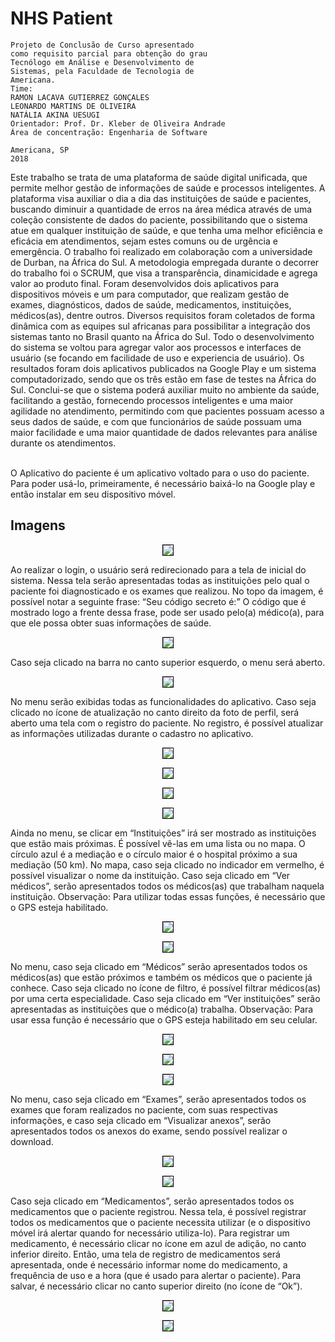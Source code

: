 # NHS Patient


```
Projeto de Conclusão de Curso apresentado
como requisito parcial para obtenção do grau
Tecnólogo em Análise e Desenvolvimento de
Sistemas, pela Faculdade de Tecnologia de
Americana.
Time: 
RAMON LACAVA GUTIERREZ GONÇALES
LEONARDO MARTINS DE OLIVEIRA
NATÁLIA AKINA UESUGI
Orientador: Prof. Dr. Kleber de Oliveira Andrade
Área de concentração: Engenharia de Software
```
```
Americana, SP
2018
```

Este trabalho se trata de uma plataforma de saúde digital unificada, que permite melhor gestão de informações de saúde e processos inteligentes. 
A plataforma visa auxiliar o dia a dia das instituições de saúde e pacientes, buscando diminuir a quantidade de erros na área médica através de uma coleção consistente de dados do paciente, possibilitando que o sistema atue em qualquer instituição de saúde, e que tenha uma melhor eficiência e eficácia em atendimentos, sejam estes comuns ou de urgência e emergência.
O trabalho foi realizado em colaboração com a universidade de Durban, na África do Sul. 
A metodologia empregada durante o decorrer do trabalho foi o SCRUM, que visa a transparência, dinamicidade e agrega valor ao produto final. 
Foram desenvolvidos dois aplicativos para dispositivos móveis e um para computador, que realizam gestão de exames, diagnósticos, dados de saúde, medicamentos, instituições, médicos(as), dentre outros. 
Diversos requisitos foram coletados de forma dinâmica com as equipes sul africanas para possibilitar a integração dos sistemas tanto no Brasil quanto na África do Sul.
Todo o desenvolvimento do sistema se voltou para agregar valor aos processos e interfaces de usuário (se focando em facilidade de uso e experiencia de usuário).
Os resultados foram dois aplicativos publicados na Google Play e um sistema computadorizado, sendo que os três estão em fase de testes na África do Sul.
Conclui-se que o sistema poderá auxiliar muito no ambiente da saúde, facilitando a gestão, fornecendo processos inteligentes e uma maior agilidade no atendimento, permitindo com que pacientes possuam acesso a seus dados de saúde, e com que funcionários de saúde possuam uma maior facilidade e uma maior quantidade de dados relevantes para análise durante os atendimentos.
<br><br>

O Aplicativo do paciente é um aplicativo voltado para o uso do paciente. Para poder usá-lo, primeiramente, é necessário baixá-lo na Google play e então instalar em seu dispositivo móvel.

## Imagens

<p align="center"><img src='https://github.com/Ramonrune/nhs-patient/blob/master/img01.jpg' style='border:1px solid black'></p>	Ao realizar o login, o usuário será redirecionado para a tela de inicial do sistema. Nessa tela serão apresentadas todas as instituições pelo qual o paciente foi diagnosticado e os exames que realizou. No topo da imagem, é possível notar a seguinte frase: “Seu código secreto é:” O código que é mostrado logo a frente dessa frase, pode ser usado pelo(a) médico(a), para que ele possa obter suas informações de saúde. 

<p align="center"><img src='https://github.com/Ramonrune/nhs-patient/blob/master/img02.jpg' style='border:1px solid black'></p>Caso seja clicado na barra no canto superior esquerdo, o menu será aberto.
<p align="center"><img src='https://github.com/Ramonrune/nhs-patient/blob/master/img03.jpg' style='border:1px solid black'></p>
No menu serão exibidas todas as funcionalidades do aplicativo. Caso seja clicado no ícone de atualização no canto direito da foto de perfil, será aberto uma tela com o registro do paciente. No registro, é possível atualizar as informações utilizadas durante o cadastro no aplicativo. 
<p align="center"><img src='https://github.com/Ramonrune/nhs-patient/blob/master/img04.jpg' style='border:1px solid black'></p>
<p align="center"><img src='https://github.com/Ramonrune/nhs-patient/blob/master/img05.jpg' style='border:1px solid black'></p>
<p align="center"><img src='https://github.com/Ramonrune/nhs-patient/blob/master/img06.jpg' style='border:1px solid black'></p>
<p align="center"><img src='https://github.com/Ramonrune/nhs-patient/blob/master/img07.jpg' style='border:1px solid black'></p>
Ainda no menu, se clicar em “Instituições” irá ser mostrado as instituições que estão mais próximas. É possível vê-las em uma lista ou no mapa. O círculo azul é a mediação e o círculo maior é o hospital próximo a sua mediação (50 km). No mapa, caso seja clicado no indicador em vermelho, é possível visualizar o nome da instituição. 
Caso seja clicado em “Ver médicos”, serão apresentados todos os médicos(as) que trabalham naquela instituição.
Observação: Para utilizar todas essas funções, é necessário que o GPS esteja habilitado.

<p align="center"><img src='https://github.com/Ramonrune/nhs-patient/blob/master/img08.jpg' style='border:1px solid black'></p>
<p align="center"><img src='https://github.com/Ramonrune/nhs-patient/blob/master/img09.jpg' style='border:1px solid black'></p>
No menu, caso seja clicado em “Médicos” serão apresentados todos os médicos(as) que estão próximos e também os médicos que o paciente já conhece. Caso seja clicado no ícone de filtro, é possível filtrar médicos(as) por uma certa especialidade. Caso seja clicado em “Ver instituições” serão apresentadas as instituições que o médico(a) trabalha.
Observação: Para usar essa função é necessário que o GPS esteja habilitado em seu celular. 

<p align="center"><img src='https://github.com/Ramonrune/nhs-patient/blob/master/img10.jpg' style='border:1px solid black'></p>
<p align="center"><img src='https://github.com/Ramonrune/nhs-patient/blob/master/img11.jpg' style='border:1px solid black'></p>
<p align="center"><img src='https://github.com/Ramonrune/nhs-patient/blob/master/img12.jpg' style='border:1px solid black'></p>
No menu, caso seja clicado em “Exames”, serão apresentados todos os exames que foram realizados no paciente, com suas respectivas informações, e caso seja clicado em “Visualizar anexos”, serão apresentados todos os anexos do exame, sendo possível realizar o download.
<p align="center"><img src='https://github.com/Ramonrune/nhs-patient/blob/master/img13.jpg' style='border:1px solid black'></p>
<p align="center"><img src='https://github.com/Ramonrune/nhs-patient/blob/master/img14.jpg' style='border:1px solid black'></p>
Caso seja clicado em “Medicamentos”, serão apresentados todos os medicamentos que o paciente registrou. Nessa tela, é possível registrar todos os medicamentos que o paciente necessita utilizar (e o dispositivo móvel irá alertar quando for necessário utiliza-lo). Para registrar um medicamento, é necessário clicar no ícone em azul de adição, no canto inferior direito. Então, uma tela de registro de medicamentos será apresentada, onde é necessário informar nome do medicamento, a frequência de uso e a hora (que é usado para alertar o paciente). Para salvar, é necessário clicar no canto superior direito (no ícone de “Ok”). 
<p align="center"><img src='https://github.com/Ramonrune/nhs-patient/blob/master/img15.jpg' style='border:1px solid black'></p>
<p align="center"><img src='https://github.com/Ramonrune/nhs-patient/blob/master/img16.jpg' style='border:1px solid black'></p>

